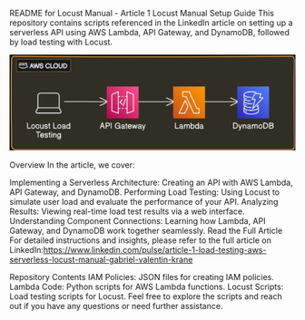 README for Locust Manual - Article 1
Locust Manual Setup Guide
This repository contains scripts referenced in the LinkedIn article on setting up a serverless API using AWS Lambda, API Gateway, and DynamoDB, followed by load testing with Locust.

![alt text](Locust-Manual.png)

Overview
In the article, we cover:

Implementing a Serverless Architecture: Creating an API with AWS Lambda, API Gateway, and DynamoDB.
Performing Load Testing: Using Locust to simulate user load and evaluate the performance of your API.
Analyzing Results: Viewing real-time load test results via a web interface.
Understanding Component Connections: Learning how Lambda, API Gateway, and DynamoDB work together seamlessly.
Read the Full Article
For detailed instructions and insights, please refer to the full article on LinkedIn:https://www.linkedin.com/pulse/article-1-load-testing-aws-serverless-locust-manual-gabriel-valentin-krane

Repository Contents
IAM Policies: JSON files for creating IAM policies.
Lambda Code: Python scripts for AWS Lambda functions.
Locust Scripts: Load testing scripts for Locust.
Feel free to explore the scripts and reach out if you have any questions or need further assistance.
